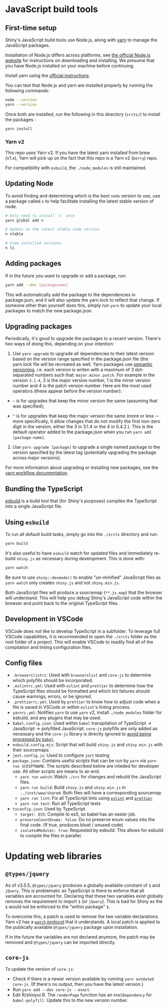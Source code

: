 # JavaScript build tools

## First-time setup
Shiny's JavaScript build tools use Node.js, along with [yarn](https://yarnpkg.com/) to manage the JavaScript packages.

Installation of Node.js differs across platforms, see [the official Node.js website](https://nodejs.org/) for instructions on downloading and installing. We presume that you have Node.js installed on your machine before continuing.

Install yarn using the [official instructions](https://yarnpkg.com/en/docs/install).

You can test that Node.js and yarn are installed properly by running the following commands:

```bash
node --version
yarn --version
```

Once both are installed, run the following in this directory (`srcts/`) to install the packages :

```bash
yarn install
```

### Yarn v2

This repo uses Yarn v2. If you have the latest yarn installed from brew (v1.x), Yarn will pick up on the fact that this repo is a Yarn v2 (`berry`) repo.

For compatibility with `esbuild`, the `./node_modules` is still maintained.

## Updating Node

To avoid finding and determining which is the best `node` version to use, use a package called `n` to help facilitate installing the latest stable version of node.

```bash
# Only need to install `n` once
yarn global add n

# Update to the latest stable node version
n stable

# View installed versions
n ls
```

## Adding packages
If in the future you want to upgrade or add a package, run:

```bash
yarn add --dev [packagename]
```

This will automatically add the package to the dependencies in package.json, and it will also update the yarn.lock to reflect that change. If someone other than yourself does this, simply run `yarn` to update your local packages to match the new package.json.

## Upgrading packages
Periodically, it's good to upgrade the packages to a recent version. There's two ways of doing this, depending on your intention:

1. Use `yarn upgrade` to upgrade all dependencies to their latest version based on the version range specified in the package.json file (the yarn.lock file will be recreated as well. Yarn packages use [semantic versioning](https://yarnpkg.com/en/docs/dependency-versions), i.e. each version is writen with a maximum of 3 dot-separated numbers such that: `major.minor.patch`. For example in the version `3.1.4`, 3 is the major version number, 1 is the minor version number and 4 is the patch version number. Here are the most used operators (these appear before the version number):

  - `~` is for upgrades that keep the minor version the same (assuming that was specified);

  - `^` is for upgrades that keep the major version the same (more or less -- more specifically, it allow changes that do not modify the first non-zero digit in the version, either the 3 in 3.1.4 or the 4 in 0.4.2.). This is the default operator added to the package.json when you run `yarn add [package-name]`.

2. Use `yarn upgrade [package]` to upgrade a single named package to the version specified by the latest tag (potentially upgrading the package across major versions).

For more information about upgrading or installing new packages, see the [yarn workflow documentation](https://yarnpkg.com/en/docs/yarn-workflow).

## Bundling the TypeScript

[esbuild](https://esbuild.github.io/) is a build tool that (for Shiny's purposes) compiles the TypeScript into a single JavaScript file.

## Using `esbuild`

To run all default build tasks, simply go into the `./srcts` directory and run:

```bash
yarn build
```

<!-- Sometimes grunt gets confused about whether the output files are up to date, and won't overwrite them even if the input files have changed. If this happens, run:

```bash
yarn clean
``` -->

It's also useful to have `esbuild` watch for updated files and immediately re-build `shiny.js` as necessary during development. This is done with:

```bash
yarn watch
```

Be sure to use `shiny::devmode()` to enable "un-minified" JavaScript files as `yarn watch` only creates `shiny.js` and not `shiny.min.js`.

Both JavaScript files will produce a sourcemap (`**.js.map`) that the browser will understand.  This will help you debug Shiny's JavaScript code within the browser and point back to the original TypeScript files.

<!-- #### Auto build and browser refresh

An alternative to `yarn watch` is to use `entr` to trigger `grunt` when sources change. `entr` can be installed with `brew install entr` on a Mac, or on Linux using your distribution's package manager. Using this technique, it's possible to both automatically rebuild sources and reload Chrome at the same time:

*macOS*:

```bash
find ../srcts/ | entr bash -c './node_modules/grunt/bin/grunt && osascript -e "tell application \"Google Chrome\" to reload active tab of window 1"'
```

*Linux*:

For this to work you must first install `xdotool` using your distribution's package manager.

```bash
find ../srcts/ | entr bash -c './node_modules/grunt/bin/grunt && xdotool search --onlyvisible --class Chrome windowfocus key ctrl+r'
``` -->



## Development in VSCode

VSCode does not like to develop TypeScript in a subfolder. To leverage full VSCode capabilities, it is recommended to open the `./srcts` folder as the root folder of a project. This will enable VSCode to readily find all of the compilation and linting configuration files.

## Config files

* `.browserslistrc`: Used with `browserslist` and `core-js` to determine which polyfills should be incorporated.
* `.eslintrc.yml`: Used with `eslint` and `prettier` to determine how the TypeScript files should be formatted and which lint failures should cause warnings, errors, or be ignored.
* `.prettierrc.yml`: Used by `prettier` to know how to adjust code when a file is saved in VSCode or within `eslint`'s linting process.
* `yarnrc.yml`: Notifies `yarn` to use `yarn` v2, install `./node_modules` folder for esbuild, and any plugins that may be used.
* `babel.config.json`: Used within `babel` transpilation of TypeScript -> JavaScript -> polyfilled JavaScript. `core-js` polyfills are only added as necessary and the `core-js` library is directly ignored to [avoid being processed by `babel`](https://github.com/zloirock/core-js/issues/743#issuecomment-571983318).
* `esbuild.config.mjs`: Script that will build `shiny.js` and `shiny.min.js` with their sourcemaps
* `jest.config.js`: Used to configure `jest` testing
* `package.json`: Contains useful scripts that can be run by `yarn` via `yarn run SCRIPTNAME`. The scripts described below are inteded for developer use. All other scripts are means to an end.
  * `yarn run watch`: Watch `./src` for changes and rebuild the JavaScript files.
  * `yarn run build`: Build `shiny.js` and `shiny.min.js` in `../inst/www/shared`. Both files will have a corresponding sourcemap
  * `yarn run lint`: Fix all TypeScript lints using [`eslint`](https://eslint.org/) and [`prettier`](https://prettier.io/)
  * `yarn run test`: Run all TypeScript tests
* `tsconfig.json`: Used by TypeScript.
  * `target: ES5`: Compile to es5, so babel has an easier job.
  * `preserveConstEnums: false`: Do no preserve enum values into the final code. (If true, produces bloat / unused code)
  * `isolatedModules: true`: Requested by esbuild. This allows for esbuild to compile the files in parallel.

# Updating web libraries
## `@types/jquery`

As of v3.5.5, `@types/jquery` produces a globally available constant of `$` and `jQuery`. This is problematic as TypeScript is there to enforce that all variables are accounted for. Declaring that these two variables exist globally removes the requirement to import `$` (or `jQuery`). This is bad for Shiny as the `$` would not be enforced to the "within package" `$`.

To overcome this, a patch is used to remove the two variable declarations. Yarn v2 has a [`patch` protocol](https://yarnpkg.com/features/protocols#patch) that it understands. A local patch is applied to the publically available `@types/jquery` package upon installation.

If in the future the variables are not declared anymore, the patch may be removed and `@types/jquery` can be imported directly.

## `core-js`

To update the version of `core-js`:

* Check if there is a newer version available by running `yarn outdated core-js`. (If there's no output, then you have the latest version.)
* Run `yarn add --dev core-js --exact`.
* Edit R/shinyui.R. The `renderPage` function has an `htmlDependency` for
  `babel-polyfill`. Update this to the new version number.
